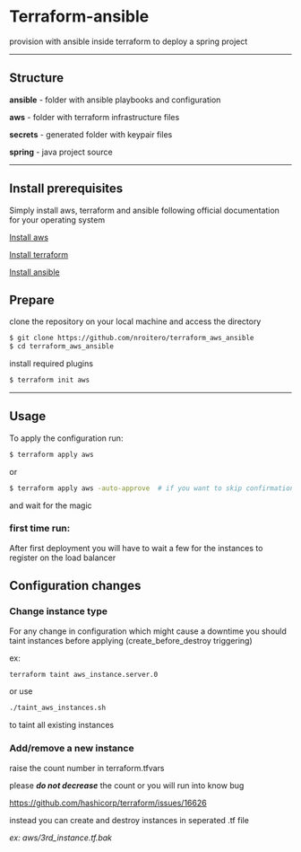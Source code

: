 # Terraform-ansible

provision with ansible inside terraform to deploy a spring project

---
## Structure

**ansible** - folder with ansible playbooks and configuration

**aws** - folder with terraform infrastructure files

**secrets** - generated folder with keypair files

**spring** - java project source

---
## Install prerequisites

Simply install aws, terraform and ansible following official documentation for your operating system

[Install aws](https://docs.aws.amazon.com/cli/latest/userguide/installing.html)

[Install terraform](https://www.terraform.io/downloads.html)

[Install ansible](http://docs.ansible.com/ansible/latest/installation_guide/intro_installation.html)


## Prepare 

clone the repository on your local machine and access the directory
```bash
$ git clone https://github.com/nroitero/terraform_aws_ansible
$ cd terraform_aws_ansible
```
install required plugins
```bash
$ terraform init aws
```




---
## Usage

To apply the configuration run:

```bash
$ terraform apply aws  
```
or
```bash
$ terraform apply aws -auto-approve  # if you want to skip confirmation
```
and wait for the magic

### first time run:

After first deployment you will have to wait a few for the instances to register on the load balancer 


## Configuration changes

### Change instance type
 For any change in configuration which might cause a downtime
 you should taint instances  before applying (create_before_destroy triggering)

 ex:
 ```bash
terraform taint aws_instance.server.0 
 ```
or use 
```bash
./taint_aws_instances.sh 
```
to taint all existing instances


### Add/remove a new instance

raise the count number in terraform.tfvars

please ***do not decrease*** the count or you will run into know bug 
 
https://github.com/hashicorp/terraform/issues/16626

instead you can create and destroy instances in seperated .tf file 

*ex: aws/3rd_instance.tf.bak*


